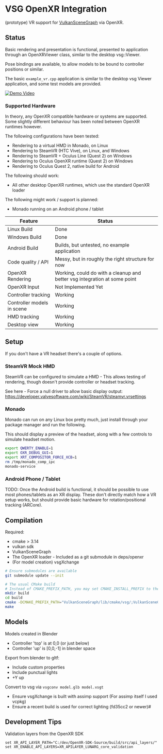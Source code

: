 # VSG OpenXR Integration

(prototype) VR support for [VulkanSceneGraph](https://github.com/vsg-dev/VulkanSceneGraph) via OpenXR.

## Status

Basic rendering and presentation is functional, presented to application through an OpenXRViewer class, similar to the desktop vsg::Viewer.

Pose bindings are available, to allow models to be bound to controller positions or similar.

The basic `example_vr.cpp` application is similar to the desktop vsg Viewer application, and some test models are provided.

[![Demo Video](http://img.youtube.com/vi/ZA7syEMAIMo/0.jpg)](http://www.youtube.com/watch?v=ZA7syEMAIMo "vsgvr Demo Video")

### Supported Hardware

In theory, any OpenXR compatible hardware or systems are supported. Some slightly different behaviour has been noted between OpenXR runtimes however.

The following configurations have been tested:
* Rendering to a virtual HMD in Monado, on Linux
* Rendering to SteamVR (HTC Vive), on Linux, and Windows
* Rendering to SteamVR + Oculus Line (Quest 2) on Windows
* Rendering to Oculus OpenXR runtime (Quest 2) on Windows
* Rendering to Oculus Quest 2, native build for Android

The following should work:
* All other desktop OpenXR runtimes, which use the standard OpenXR loader

The following might work / support is planned:
* Monado running on an Android phone / tablet


Feature                      | Status
-----------------------------|--------
Linux Build                  | Done
Windows Build                | Done
Android Build                | Builds, but untested, no example application
Code quality / API           | Messy, but in roughly the right structure for now
OpenXR Rendering             | Working, could do with a cleanup and better vsg integration at some point
OpenXR Input                 | Not Implemented Yet
Controller tracking          | Working
Controller models in scene   | Working
HMD tracking                 | Working
Desktop view                 | Working


## Setup

If you don't have a VR headset there's a couple of options.

### SteamVR Mock HMD

SteamVR can be configured to simulate a HMD - This allows testing of rendering, though doesn't provide controller or headset tracking.

See here - Force a null driver to allow basic display output:
https://developer.valvesoftware.com/wiki/SteamVR/steamvr.vrsettings

### Monado

Monado can run on any Linux box pretty much, just install through your package manager and run the following.

This should display a preview of the headset, along with a few controls to simulate headset motion.

```sh
export QWERTY_ENABLE=1
export OXR_DEBUG_GUI=1
export XRT_COMPOSITOR_FORCE_XCB=1
rm /tmp/monado_comp_ipc
monado-service
```

### Android Phone / Tablet

TODO: Once the Android build is functional, it should be possible to use most phones/tablets as an XR display.
These don't directly match how a VR setup works, but should provide basic hardware for rotation/positional tracking (ARCore).


## Compilation

Required:
* cmake > 3.14
* vulkan sdk
* VulkanSceneGraph
* The OpenXR loader - Included as a git submodule in deps/openxr
* (For model creation) vsgXchange

```sh
# Ensure submodules are available
git submodule update --init

# The usual CMake build
# Instead of CMAKE_PREFIX_PATH, you may set CMAKE_INSTALL_PREFIX to the same as your VulkanSceneGraph project to locate VSG
mkdir build
cd build
cmake -DCMAKE_PREFIX_PATH="VulkanSceneGraph/lib/cmake/vsg/;VulkanSceneGraph/lib/cmake/vsg_glslang" ../
make
```

## Models

Models created in Blender
* Controller 'top' is at 0,0 (or just below)
* Controller 'up' is [0,0,-1] in blender space

Export from blender to gltf:
* Include custom properties
* Include punctual lights
* +Y up

Convert to vsg via `vsgconv model.glb model.vsgt`
* Ensure vsgXchange is built with assimp support (For assimp itself I used vcpkg)
* Ensure a recent build is used for correct lighting (fd35cc2 or newer)#

## Development Tips


Validation layers from the OpenXR SDK
```
set XR_API_LAYER_PATH="C:/dev/OpenXR-SDK-Source/build/src/api_layers/"
set XR_ENABLE_API_LAYERS=XR_APILAYER_LUNARG_core_validation
```
